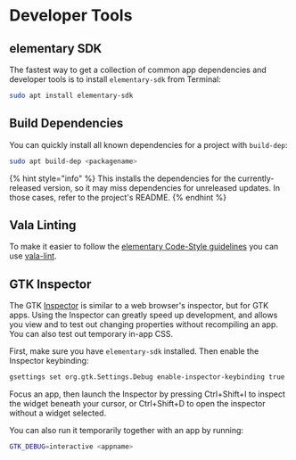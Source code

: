 # Developer Tools

## elementary SDK

The fastest way to get a collection of common app dependencies and developer tools is to install `elementary-sdk` from Terminal:

```bash
sudo apt install elementary-sdk
```

## Build Dependencies

You can quickly install all known dependencies for a project with `build-dep`:

```bash
sudo apt build-dep <packagename>
```

{% hint style="info" %}
This installs the dependencies for the currently-released version, so it may miss dependencies for unreleased updates. In those cases, refer to the project's README.
{% endhint %}

## Vala Linting

To make it easier to follow the [elementary Code-Style guidelines](https://elementary.io/docs/code/reference#code-style) you can use [vala-lint](https://github.com/elementary/vala-lint).

## GTK Inspector

The GTK [Inspector](https://wiki.gnome.org/Projects/GTK+/Inspector) is similar to a web browser's inspector, but for GTK apps. Using the Inspector can greatly speed up development, and allows you view and to test out changing properties without recompiling an app. You can also test out temporary in-app CSS.

First, make sure you have `elementary-sdk` installed. Then enable the Inspector keybinding:

```bash
gsettings set org.gtk.Settings.Debug enable-inspector-keybinding true
```

Focus an app, then launch the Inspector by pressing Ctrl+Shift+I to inspect the widget beneath your cursor, or Ctrl+Shift+D to open the inspector without a widget selected.

You can also run it temporarily together with an app by running:

```bash
GTK_DEBUG=interactive <appname>
```


